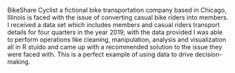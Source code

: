 BikeShare Cyclist a fictional bike transportation company based in Chicago, Illinois is faced with the issue of converting casual bike riders into members. 
I received a data set which includes members and casual riders transport details for four quarters in the year 2019, with the data provided I was able to perform operations like cleaning, manipulation, analysis and visualization all in R stuido and came up with a recommended solution to the issue they were faced with. 
This is a perfect example of using data to drive decision-making.

